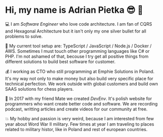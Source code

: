 # Hi, my name is Adrian Pietka 😎 👋

💻 I am *Software Engineer* who love code architecture. I am fan of CQRS and Hexagonal Architecture but it isn't only my one silver bullet for all problems to solve.

🎨 My current tool setup are: TypeScript / JavaScript / Node.js / Docker / AWS. Sometimes I must touch other programming languages like C# or PHP. I'm not ashamed of that, becouse I try get all positive things from different solutions to build best software for customer.

💰 I working as CTO who still programming at Emphie Solutions in Poland. It's my way not only to make money but also build very specific place for technical perfection. We work outside with global customers and build own SAAS solutions for chess players.

🔗 In 2017 with my friend Mate we created *DevEnv*. It's polish website for programmers who want create better code and software. We are recording podcast, writting articles and create videos for our community at free.

💥 My hobby and passion is very weird, because I am interested from few year about Word War II military. Few times at year I am traveling to places related to military histor, like in Poland and rest of european countries.

<!-- LAST THIGNS WHATS I PUBLISHED -->

<!-- 
- 🔭 I’m currently working on ...
- 🌱 I’m currently learning ...
- 👯 I’m looking to collaborate on ...
- 🤔 I’m looking for help with ...
- 💬 Ask me about ...
- 📫 How to reach me: ...
- 😄 Pronouns: ...
- ⚡ Fun fact: ...
-->
